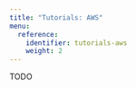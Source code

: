 ```yaml
---
title: "Tutorials: AWS"
menu:
  reference:
    identifier: tutorials-aws
    weight: 2
---
```


TODO
